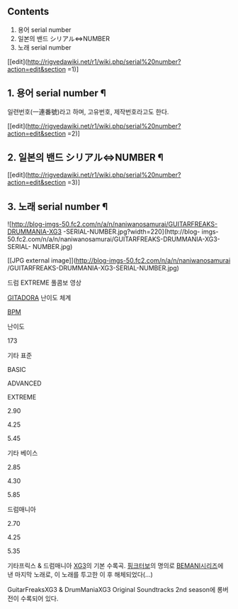 ## Contents

    

1. 용어 serial number 
2. 일본의 밴드 シリアル⇔NUMBER 
3. 노래 serial number 

[[edit](http://rigvedawiki.net/r1/wiki.php/serial%20number?action=edit&section
=1)]

## 1. 용어 serial number ¶

  

일련번호(一連番號)라고 하며, 고유번호, 제작번호라고도 한다.

  

[[edit](http://rigvedawiki.net/r1/wiki.php/serial%20number?action=edit&section
=2)]

## 2. 일본의 밴드 シリアル⇔NUMBER ¶

  

[[edit](http://rigvedawiki.net/r1/wiki.php/serial%20number?action=edit&section
=3)]

## 3. 노래 serial number ¶

![http://blog-imgs-50.fc2.com/n/a/n/naniwanosamurai/GUITARFREAKS-DRUMMANIA-XG3
-SERIAL-NUMBER.jpg?width=220](http://blog-
imgs-50.fc2.com/n/a/n/naniwanosamurai/GUITARFREAKS-DRUMMANIA-XG3-SERIAL-
NUMBER.jpg)

[[JPG external image]](http://blog-imgs-50.fc2.com/n/a/n/naniwanosamurai
/GUITARFREAKS-DRUMMANIA-XG3-SERIAL-NUMBER.jpg)

  
  

드럼 EXTREME 풀콤보 영상

  

[GITADORA](GITADORA.md) 난이도 체계

[BPM](BPM.md)

난이도

173

기타 표준

BASIC

ADVANCED

EXTREME

2.90

4.25

5.45

기타 베이스

2.85

4.30

5.85

드럼매니아

2.70

4.25

5.35

  
기타프릭스 & 드럼매니아 [XG3](XG3.md)의 기본 수록곡.
[핑크터보](%ED%95%91%ED%81%AC%ED%84%B0%EB%B3%B4.md)의 명의로 [BEMANI시리즈](BEMANI%20%EC%8B%9C%EB%A6%AC%EC%A6%88.md)에 낸 마지막 노래로, 이 노래를 투고한 이 후
해체되었다(...)

  

GuitarFreaksXG3 & DrumManiaXG3 Original Soundtracks 2nd season에 롱버전이 수록되어 있다.

